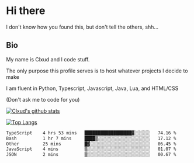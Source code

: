 

# Hi there
I don't know how you found this, but don't tell the others, shh...

## Bio
My name is Clxud and I code stuff.

The only purpose this profile serves is to host whatever projects I decide to make

I am fluent in Python, Typescript, Javascript, Java, Lua, and HTML/CSS



(Don't ask me to code for you)

[![Clxud's github stats](https://github-readme-stats.vercel.app/api?username=cloudwithax&count_private=true&theme=dark&show_icons=true)](https://github.com/anuraghazra/github-readme-stats) 

[![Top Langs](https://github-readme-stats.vercel.app/api/top-langs/?username=cloudwithax&theme=dark)](https://github.com/anuraghazra/github-readme-stats)

<!--START_SECTION:waka-->

```txt
TypeScript    4 hrs 53 mins   ██████████████████▓░░░░░░   74.16 %
Bash          1 hr 7 mins     ████▒░░░░░░░░░░░░░░░░░░░░   17.12 %
Other         25 mins         █▓░░░░░░░░░░░░░░░░░░░░░░░   06.45 %
JavaScript    4 mins          ▒░░░░░░░░░░░░░░░░░░░░░░░░   01.07 %
JSON          2 mins          ▒░░░░░░░░░░░░░░░░░░░░░░░░   00.67 %
```

<!--END_SECTION:waka-->







